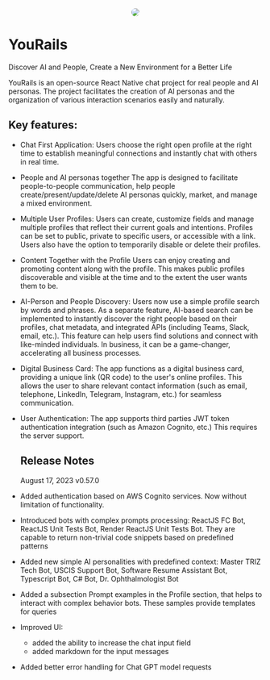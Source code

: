 <div align="center" ">
  <img src="https://yourails.com/images/promo01/logo-2023-06-18-2.jpeg" style="border-radius:50% !important;" />
</div>

# YouRails

Discover AI and People, Create a New Environment for a Better Life

YouRails is an open-source React Native chat project for real people and AI personas. The project facilitates the creation of AI personas and the organization of various interaction scenarios easily and naturally.

## Key features:

- Chat First Application:
  Users choose the right open profile at the right time to establish meaningful connections and instantly chat with others in real time.

- People and AI personas together
  The app is designed to facilitate people-to-people communication, help people create/present/update/delete AI personas quickly, market, and manage a mixed environment.

- Multiple User Profiles:
  Users can create, customize fields and manage multiple profiles that reflect their current goals and intentions. Profiles can be set to public, private to specific users, or accessible with a link. Users also have the option to temporarily disable or delete their profiles.

- Content Together with the Profile
  Users can enjoy creating and promoting content along with the profile. This makes public profiles discoverable and visible at the time and to the extent the user wants them to be.

- AI-Person and People Discovery:
  Users now use a simple profile search by words and phrases. As a separate feature, AI-based search can be implemented to instantly discover the right people based on their profiles, chat metadata, and integrated APIs (including Teams, Slack, email, etc.). This feature can help users find solutions and connect with like-minded individuals. In business, it can be a game-changer, accelerating all business processes.

- Digital Business Card:
  The app functions as a digital business card, providing a unique link (QR code) to the user's online profiles. This allows the user to share relevant contact information (such as email, telephone, LinkedIn, Telegram, Instagram, etc.) for seamless communication.

- User Authentication:
  The app supports third parties JWT token authentication integration (such as Amazon Cognito, etc.) This requires the server support.

  ## Release Notes

  August 17, 2023 v0.57.0

- Added authentication based on AWS Cognito services. Now without limitation of functionality.
- Introduced bots with complex prompts processing: ReactJS FC Bot, ReactJS Unit Tests Bot, Render ReactJS Unit Tests Bot. They are capable to return non-trivial code snippets based on predefined patterns
- Added new simple AI personalities with predefined context: Master TRIZ Tech Bot, USCIS Support Bot, Software Resume Assistant Bot, Typescript Bot, C# Bot, Dr. Ophthalmologist Bot
- Added a subsection Prompt examples in the Profile section, that helps to interact with complex behavior bots. These samples provide templates for queries
- Improved UI:
  - added the ability to increase the chat input field
  - added markdown for the input messages
- Added better error handling for Chat GPT model requests
